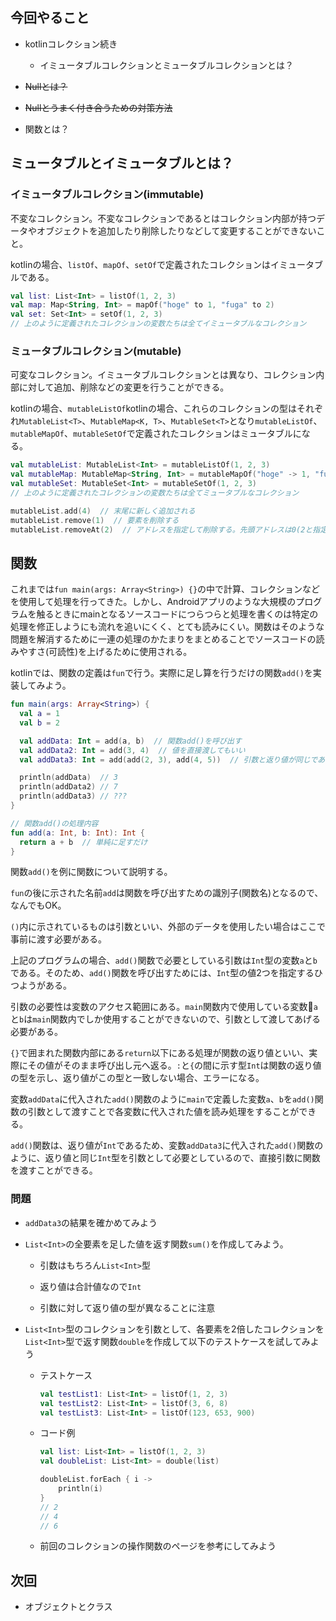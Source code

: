## 今回やること

- kotlinコレクション続き

  - イミュータブルコレクションとミュータブルコレクションとは？

- ~~Nullとは？~~

- ~~Nullとうまく付き合うための対策方法~~

- 関数とは？

## ミュータブルとイミュータブルとは？

### イミュータブルコレクション(immutable)

不変なコレクション。不変なコレクションであるとはコレクション内部が持つデータやオブジェクトを追加したり削除したりなどして変更することができないこと。

kotlinの場合、`listOf`、`mapOf`、`setOf`で定義されたコレクションはイミュータブルである。

```kotlin
val list: List<Int> = listOf(1, 2, 3) 
val map: Map<String, Int> = mapOf("hoge" to 1, "fuga" to 2)
val set: Set<Int> = setOf(1, 2, 3)
// 上のように定義されたコレクションの変数たちは全てイミュータブルなコレクション
```

### ミュータブルコレクション(mutable)

可変なコレクション。イミュータブルコレクションとは異なり、コレクション内部に対して追加、削除などの変更を行うことができる。

kotlinの場合、`mutableListOf`kotlinの場合、これらのコレクションの型はそれぞれ`MutableList<T>`、`MutableMap<K, T>`、`MutableSet<T>`となり`mutableListOf`、`mutableMapOf`、`mutableSetOf`で定義されたコレクションはミュータブルになる。

```kotlin
val mutableList: MutableList<Int> = mutableListOf(1, 2, 3)
val mutableMap: MutableMap<String, Int> = mutableMapOf("hoge" -> 1, "fuga" -> 2)
val mutableSet: MutableSet<Int> = mutableSetOf(1, 2, 3)
// 上のように定義されたコレクションの変数たちは全てミュータブルなコレクション

mutableList.add(4)  // 末尾に新しく追加される
mutableList.remove(1)  // 要素を削除する
mutableList.removeAt(2)  // アドレスを指定して削除する。先頭アドレスは0(2と指定した場合、0,1,2と見るので3番目の数字が削除される)
```

## 関数

これまでは`fun main(args: Array<String>) {}`の中で計算、コレクションなどを使用して処理を行ってきた。しかし、Androidアプリのような大規模のプログラムを触るときにmainとなるソースコードにつらつらと処理を書くのは特定の処理を修正しようにも流れを追いにくく、とても読みにくい。関数はそのような問題を解消するために一連の処理のかたまりをまとめることでソースコードの読みやすさ(可読性)を上げるために使用される。

kotlinでは、関数の定義は`fun`で行う。実際に足し算を行うだけの関数`add()`を実装してみよう。

```kotlin
fun main(args: Array<String>) {
  val a = 1
  val b = 2

  val addData: Int = add(a, b)  // 関数add()を呼び出す
  val addData2: Int = add(3, 4)  // 値を直接渡してもいい
  val addData3: Int = add(add(2, 3), add(4, 5))  // 引数と返り値が同じであれば関数を引数として渡すこともできる

  println(addData)  // 3
  println(addData2) // 7
  println(addData3) // ???
}

// 関数add()の処理内容
fun add(a: Int, b: Int): Int {
  return a + b  // 単純に足すだけ
}
```

関数`add()`を例に関数について説明する。

`fun`の後に示された名前`add`は関数を呼び出すための識別子(関数名)となるので、なんでもOK。

`()`内に示されているものは引数といい、外部のデータを使用したい場合はここで事前に渡す必要がある。

上記のプログラムの場合、`add()`関数で必要としている引数は`Int`型の変数`a`と`b`である。そのため、`add()`関数を呼び出すためには、`Int`型の値2つを指定するひつようがある。

引数の必要性は変数のアクセス範囲にある。`main`関数内で使用している変数`a`と`b`は`main`関数内でしか使用することができないので、引数として渡してあげる必要がある。

`{}`で囲まれた関数内部にある`return`以下にある処理が関数の返り値といい、実際にその値がそのまま呼び出し元へ返る。`:`と`{`の間に示す型`Int`は関数の返り値の型を示し、返り値がこの型と一致しない場合、エラーになる。

変数`addData`に代入された`add()`関数のように`main`で定義した変数`a`、`b`を`add()`関数の引数として渡すことで各変数に代入された値を読み処理をすることができる。

`add()`関数は、返り値が`Int`であるため、変数`addData3`に代入された`add()`関数のように、返り値と同じ`Int`型を引数として必要としているので、直接引数に関数を渡すことができる。

### 問題

- `addData3`の結果を確かめてみよう

- `List<Int>`の全要素を足した値を返す関数`sum()`を作成してみよう。

  - 引数はもちろん`List<Int>`型

  - 返り値は合計値なので`Int`

  - 引数に対して返り値の型が異なることに注意

- `List<Int>`型のコレクションを引数として、各要素を2倍したコレクションを`List<Int>`型で返す関数`double`を作成して以下のテストケースを試してみよう

  - テストケース

    ```kotlin
    val testList1: List<Int> = listOf(1, 2, 3)
    val testList2: List<Int> = listOf(3, 6, 8)
    val testList3: List<Int> = listOf(123, 653, 900)
    ```

  - コード例

    ```kotlin
    val list: List<Int> = listOf(1, 2, 3)
    val doubleList: List<Int> = double(list)
    
    doubleList.forEach { i ->
        println(i)
    }
    // 2
    // 4
    // 6
    ```

  - 前回のコレクションの操作関数のページを参考にしてみよう

## 次回

- オブジェクトとクラス
